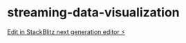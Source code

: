 # streaming-data-visualization

[Edit in StackBlitz next generation editor ⚡️](https://stackblitz.com/~/github.com/charleslin220/streaming-data-visualization)